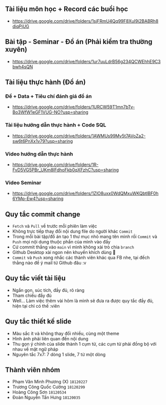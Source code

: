 ## Tài liệu môn học + Record các buổi học
- https://drive.google.com/drive/folders/1sjFRmU4Qq99F8XuI9i2BABRh8diqPjUG
## Bài tập - Seminar - Đồ án (Phải kiểm tra thường xuyên)
- https://drive.google.com/drive/folders/1ur7uuLdrB56g234QCWEhhE9C3bwh4sQN

## Tài liệu thực hành (Đồ án)
  ### Đề + Data + Tiêu chí đánh giá đồ án
  - https://drive.google.com/drive/folders/1URCW59T1mn7bTv-Bo3WfW1eGF1VUG-NO?usp=sharing
  ### Tài liệu hướng dẫn thực hành + Code SQL
  - https://drive.google.com/drive/folders/1AWMUs99Mv5t7AVoZa2-sw6t6PnXx1v79?usp=sharing
  ### Video hướng dẫn thực hành
  - https://drive.google.com/drive/folders/1R-FvD5VG5PBr_UKm8lFdhoFkb0qXFzhC?usp=sharing
  ### Video Seminar
  - https://drive.google.com/drive/folders/1ZlO8uxx0WdQMxuWKQbtIBF0h6YMp-Ew4?usp=sharing

## Quy tắc commit change
- `Fetch` và `Pull` về trước mỗi phiên làm việc
- Không trực tiếp thay đổi nội dung file do người khác `Commit`
- Trong mỗi bài tập/đồ án tạo 1 thư mục nhỏ mang tên mình rồi `Commit` và `Push` mọi nội dung thuộc phần của mình vào đấy
- Cứ commit thẳng vào `main` vì mình không xài trò chia `branch`
- Github Desktop xài ngon nên khuyến khích dùng 🐧
- `Commit` và `Push` xong nhắc các thành viên khác qua FB nhe, tại đếch thằng nào để ý mail từ Github đâu :v

## Quy tắc viết tài liệu
- Ngắn gọn, súc tích, đầy đủ, rõ ràng
- Tham chiếu đầy đủ
- Well... Làm việc thêm vài hôm là mình sẽ đưa ra được quy tắc đầy đủ, hiện tại chỉ có thế :viên

## Quy tắc thiết kế slide
- Màu sắc ít và không thay đổi nhiều, cùng một theme
- Hình ảnh phải liên quan đến nội dung
- Thu gọn ý chính của slide thành 1 cụm từ, các cụm từ phải đồng bộ với nhau về mặt ngữ pháp
- Nguyên tắc 7x7: 7 dòng 1 slide, 7 từ một dòng

## Thành viên nhóm
- Phạm Văn Minh Phương (X)    `18120227`
- Trương Công Quốc Cường      `18120299`
- Hoàng Công Sơn              `18120534`
- Đoàn Nguyễn Tấn Hưng        `18120035`

